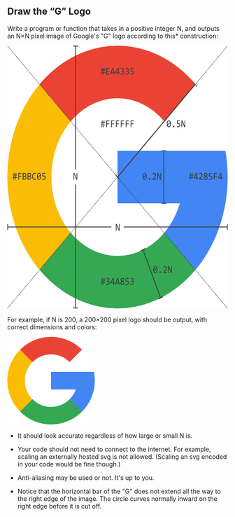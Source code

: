 ## Draw the “G” Logo

Write a program or function that takes in a positive integer N, and outputs an N×N pixel image of Google's "G" logo according to this\* construction:

<p align="left">
  <img src="../../../assets/google_logo.png" width=600 height=600 alt="google logo">
</p>

For example, if N is 200, a 200×200 pixel logo should be output, with correct dimensions and colors:

<p align="left">
  <img src="../../../assets/google_logo_2.png" width=200 height=200 alt="google logo">
</p>

- It should look accurate regardless of how large or small N is.

- Your code should not need to connect to the internet. For example, scaling an externally hosted svg is not allowed. (Scaling an svg encoded in your code would be fine though.)

- Anti-aliasing may be used or not. It's up to you.

- Notice that the horizontal bar of the "G" does not extend all the way to the right edge of the image. The circle curves normally inward on the right edge before it is cut off.
